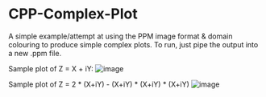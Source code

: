 # CPP-Complex-Plot
A simple example/attempt at using the PPM image format &amp; domain colouring to produce simple complex plots.
To run, just pipe the output into a new .ppm file.

Sample plot of Z = X + iY:
![image](https://user-images.githubusercontent.com/72862664/149617424-83e25369-e699-4788-bb0f-6ba0116a9cd4.png)


Sample plot of Z = 2 * (X+iY) - (X+iY) * (X+iY) * (X+iY)
![image](https://user-images.githubusercontent.com/72862664/149617683-3c7a0754-8b59-49b2-8033-b3bbdf5dd5f4.png)
